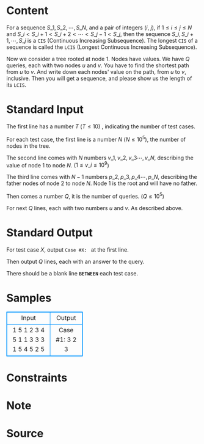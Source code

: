
# Content

For a sequence $S\_1,S\_2,\cdots ,S\_N$, and a pair of integers ($i$, $j$), if $1 \leq i \leq j \leq N$ and $S\_i < S\_{i+1} < S\_{i+2} <\cdots < S\_{j-1} < S\_j$, then the sequence $S\_i,S\_{i+1},\cdots ,S\_j$ is a `CIS` (Continuous Increasing Subsequence). The longest `CIS` of a sequence is called the `LCIS` (Longest Continuous Increasing Subsequence).

Now we consider a tree rooted at node $1$. Nodes have values. We have $Q$ queries, each with two nodes $u$ and $v$. You have to find the shortest path from $u$ to $v$. And write down each nodes' value on the path, from $u$ to $v$, inclusive. Then you will get a sequence, and please show us the length of its `LCIS`.

# Standard Input

The first line has a number $T$ ($T\leq 10$) , indicating the number of test cases.

For each test case, the first line is a number $N$ ($N \leq 10^5$), the number of nodes in the tree.

The second line comes with $N$ numbers $v\_1,v\_2,v\_3\cdots ,v\_N$, describing the value of node $1$ to node $N$.  ($1 \leq v\_i \leq 10^9$)

The third line comes with $N-1$ numbers $p\_2,p\_3,p\_4\cdots ,p\_N$, describing the father nodes of node $2$ to node $N$. Node $1$ is the root and will have no father.

Then comes a number $Q$, it is the number of queries. ($Q \leq 10^5$)

For next $Q$ lines, each with two numbers $u$ and $v$. As described above.

# Standard Output

For test case $X$, output `Case #X: ` at the first line.

Then output $Q$ lines, each with an answer to the query.

There should be a blank line **`BETWEEN`** each test case.

# Samples

<style>
        table,table tr th, table tr td { border:1px solid #0094ff; }
        table { width: 200px; min-height: 25px; line-height: 25px; text-align: center; border-collapse: collapse;}   
    </style>
<table>
	<tr>
		<td>Input</td>
		<td>Output</td>
	</tr>
<tr><td>1
5
1 2 3 4 5
1 1 3 3
3
1 5
4 5
2 5</td><td>Case #1:
3
2
3</td></tr></table>


# Constraints



# Note



# Source


